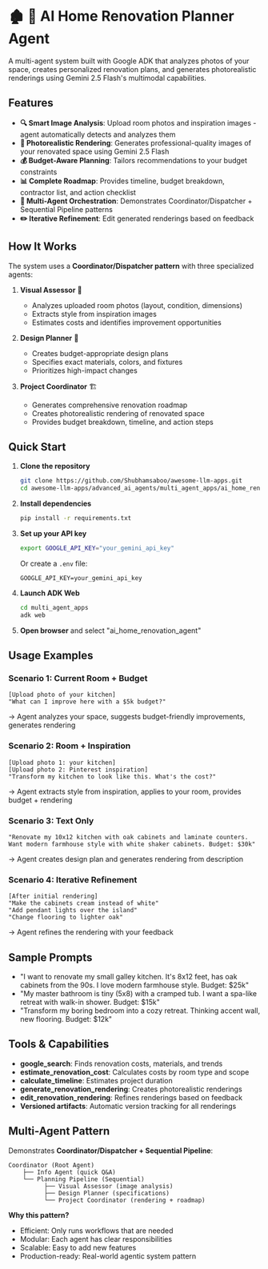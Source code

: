 # 🏚️ 🍌 AI Home Renovation Planner Agent 

A multi-agent system built with Google ADK that analyzes photos of your space, creates personalized renovation plans, and generates photorealistic renderings using Gemini 2.5 Flash's multimodal capabilities.

## Features

- **🔍 Smart Image Analysis**: Upload room photos and inspiration images - agent automatically detects and analyzes them
- **🎨 Photorealistic Rendering**: Generates professional-quality images of your renovated space using Gemini 2.5 Flash
- **💰 Budget-Aware Planning**: Tailors recommendations to your budget constraints
- **📊 Complete Roadmap**: Provides timeline, budget breakdown, contractor list, and action checklist
- **🤖 Multi-Agent Orchestration**: Demonstrates Coordinator/Dispatcher + Sequential Pipeline patterns
- **✏️ Iterative Refinement**: Edit generated renderings based on feedback

## How It Works

The system uses a **Coordinator/Dispatcher pattern** with three specialized agents:

1. **Visual Assessor** 📸
   - Analyzes uploaded room photos (layout, condition, dimensions)
   - Extracts style from inspiration images
   - Estimates costs and identifies improvement opportunities

2. **Design Planner** 🎨
   - Creates budget-appropriate design plans
   - Specifies exact materials, colors, and fixtures
   - Prioritizes high-impact changes

3. **Project Coordinator** 🏗️
   - Generates comprehensive renovation roadmap
   - Creates photorealistic rendering of renovated space
   - Provides budget breakdown, timeline, and action steps

## Quick Start

1. **Clone the repository**
   ```bash
   git clone https://github.com/Shubhamsaboo/awesome-llm-apps.git
   cd awesome-llm-apps/advanced_ai_agents/multi_agent_apps/ai_home_renovation_agent
   ```

2. **Install dependencies**
   ```bash
   pip install -r requirements.txt
   ```

3. **Set up your API key**
   ```bash
   export GOOGLE_API_KEY="your_gemini_api_key"
   ```
   Or create a `.env` file:
   ```
   GOOGLE_API_KEY=your_gemini_api_key
   ```

4. **Launch ADK Web** 
   ```bash
   cd multi_agent_apps
   adk web
   ```

5. **Open browser** and select "ai_home_renovation_agent"

## Usage Examples

### Scenario 1: Current Room + Budget
```
[Upload photo of your kitchen]
"What can I improve here with a $5k budget?"
```
→ Agent analyzes your space, suggests budget-friendly improvements, generates rendering

### Scenario 2: Room + Inspiration
```
[Upload photo 1: your kitchen]
[Upload photo 2: Pinterest inspiration]
"Transform my kitchen to look like this. What's the cost?"
```
→ Agent extracts style from inspiration, applies to your room, provides budget + rendering

### Scenario 3: Text Only
```
"Renovate my 10x12 kitchen with oak cabinets and laminate counters. 
Want modern farmhouse style with white shaker cabinets. Budget: $30k"
```
→ Agent creates design plan and generates rendering from description

### Scenario 4: Iterative Refinement
```
[After initial rendering]
"Make the cabinets cream instead of white"
"Add pendant lights over the island"
"Change flooring to lighter oak"
```
→ Agent refines the rendering with your feedback

## Sample Prompts
- "I want to renovate my small galley kitchen. It's 8x12 feet, has oak cabinets from the 90s. I love modern farmhouse style. Budget: $25k"
- "My master bathroom is tiny (5x8) with a cramped tub. I want a spa-like retreat with walk-in shower. Budget: $15k"
- "Transform my boring bedroom into a cozy retreat. Thinking accent wall, new flooring. Budget: $12k"

## Tools & Capabilities

- **google_search**: Finds renovation costs, materials, and trends
- **estimate_renovation_cost**: Calculates costs by room type and scope
- **calculate_timeline**: Estimates project duration
- **generate_renovation_rendering**: Creates photorealistic renderings
- **edit_renovation_rendering**: Refines renderings based on feedback
- **Versioned artifacts**: Automatic version tracking for all renderings

## Multi-Agent Pattern

Demonstrates **Coordinator/Dispatcher + Sequential Pipeline**:

```
Coordinator (Root Agent)
    ├── Info Agent (quick Q&A)
    └── Planning Pipeline (Sequential)
          ├── Visual Assessor (image analysis)
          ├── Design Planner (specifications)
          └── Project Coordinator (rendering + roadmap)
```

**Why this pattern?**
- Efficient: Only runs workflows that are needed
- Modular: Each agent has clear responsibilities
- Scalable: Easy to add new features
- Production-ready: Real-world agentic system pattern

